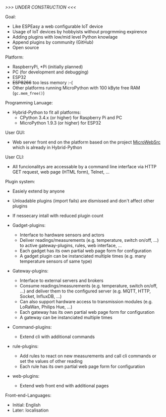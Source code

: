 *>>> UNDER CONSTRUCTION <<<*

Goal:
* Like ESPEasy a web configurable IoT device
* Usage of IoT devices by hobbyists without progrmming expirence
* Adding plugins with low/mid level Python knowlage
* Append plugins by community (GitHub)
* Open source

Platform:
* RaspberryPi, \*Pi (initially planned)
* PC (for development and debugging)
* ESP32
* ~~ESP8266~~ too less memory :-(
* Other platforms running MicroPython with 100 kByte free RAM (`gc.mem_free()`)

Programming Lanuage:
* Hybrid-Python to fit all platforms:
    * CPython 3.4.x  (or higher) for Raspberry Pi and PC
    * MicroPython 1.9.3 (or higher) for ESP32

User GUI:
* Web server front end on the platform based on the project [MicroWebSrc](https://github.com/jczic/MicroWebSrv) which is already in Hybrid-Python

User CLI:
* All funcionalitys are accessable by a command line interface via HTTP GET request, web page (HTML form), Telnet, ...

Plugin system:
* Easiely extend by anyone
* Unloadable plugins (import fails) are dismissed and don't affect other plugins
* If nessecary intall with reduced plugin count

* Gadget-plugins:
  * Interface to hardware sensors and actors
  * Deliver readings/measurements (e.g. temperature, switch on/off, ...) to active gateway-plugins, rules, web interface, ...
  * Each gadget has its own partial web page form for configuration
  * A gadget plugin can be instanciated multiple times (e.g. many temperature sensors of same type)

* Gateway-plugins:
  * Interface to external servers and brokers
  * Consume readings/measurements (e.g. temperature, switch on/off, ...) and deliver them to the configured server (e.g. MQTT, HTTP, Socket, InfluxDB, ...)
  * Can also support hardware access to transmission modules (e.g. LoRaWan, Philips Hue, ...)
  * Each gateway has its own partial web page form for configuration
  * A gateway can be instanciated multiple times

* Command-plugins:
  * Extend cli with additional commands

* rule-plugins:
  * Add rules to react on new measurements and call cli commands or set the values of other reading
  * Each rule has its own partial web page form for configuration

* web-plugins:
  * Extend web front end with additional pages

Front-end-Languages:
* Initial: English
* Later: localisation
